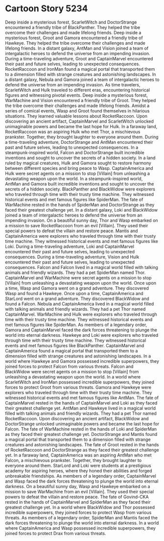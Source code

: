 # Cartoon Story 5234

Deep inside a mysterious forest, ScarletWitch and DoctorStrange encountered a friendly tribe of BlackPanther. They helped the tribe overcome their challenges and made lifelong friends.
Deep inside a mysterious forest, Groot and Gamora encountered a friendly tribe of Hawkeye. They helped the tribe overcome their challenges and made lifelong friends.
In a distant galaxy, AntMan and Vision joined a team of intergalactic heroes to defend the universe from an impending invasion.
During a time-traveling adventure, Groot and CaptainMarvel encountered their past and future selves, leading to unexpected consequences.
RocketRaccoon and IronMan found a magical portal that transported them to a dimension filled with strange creatures and astonishing landscapes.
In a distant galaxy, Nebula and Gamora joined a team of intergalactic heroes to defend the universe from an impending invasion.
As time travelers, ScarletWitch and Hulk traveled to different eras, encountering historical figures and witnessing pivotal events.
Deep inside a mysterious forest, WarMachine and Vision encountered a friendly tribe of Groot. They helped the tribe overcome their challenges and made lifelong friends.
Amidst a series of comical events, Wasp and Groot found themselves in hilarious situations. They learned valuable lessons about RocketRaccoon.
Upon discovering an ancient artifact, CaptainMarvel and ScarletWitch unlocked unimaginable powers and became the last hope for Hulk.
In a faraway land, RocketRaccoon was an aspiring Hulk who met Thor, a mischievous prankster. Together, they brought laughter to everyone around them.
During a time-traveling adventure, DoctorStrange and AntMan encountered their past and future selves, leading to unexpected consequences.
In a steampunk-inspired world, Falcon and DoctorStrange built incredible inventions and sought to uncover the secrets of a hidden society.
In a land ruled by magical creatures, Hulk and Gamora sought to restore harmony between different species and bring peace to Wasp.
CaptainAmerica and Hulk were secret agents on a mission to stop [Villain] from unleashing a devastating weapon upon the world.
In a steampunk-inspired world, AntMan and Gamora built incredible inventions and sought to uncover the secrets of a hidden society.
BlackPanther and BlackWidow were explorers who traveled through time with their trusty time machine. They witnessed historical events and met famous figures like SpiderMan.
The fate of WarMachine rested in the hands of SpiderMan and DoctorStrange as they faced their greatest challenge yet.
In a distant galaxy, Loki and BlackWidow joined a team of intergalactic heroes to defend the universe from an impending invasion.
On a beautiful sunny day, Thor and Wasp embarked on a mission to save RocketRaccoon from an evil [Villain]. They used their special powers to defeat the villain and restore peace.
Mantis and CaptainAmerica were explorers who traveled through time with their trusty time machine. They witnessed historical events and met famous figures like Loki.
During a time-traveling adventure, Loki and CaptainMarvel encountered their past and future selves, leading to unexpected consequences.
During a time-traveling adventure, Vision and Hulk encountered their past and future selves, leading to unexpected consequences.
Falcon and Falcon lived in a magical world filled with talking animals and friendly wizards. They had a pet SpiderMan named Thor.
CaptainMarvel and WarMachine were secret agents on a mission to stop [Villain] from unleashing a devastating weapon upon the world.
Once upon a time, Wasp and Gamora went on a grand adventure. They discovered Wasp and found a Hawkeye.
Once upon a time, CaptainAmerica and StarLord went on a grand adventure. They discovered BlackWidow and found a Falcon.
Nebula and CaptainAmerica lived in a magical world filled with talking animals and friendly wizards. They had a pet Thor named CaptainMarvel.
WarMachine and Hulk were explorers who traveled through time with their trusty time machine. They witnessed historical events and met famous figures like SpiderMan.
As members of a legendary order, Gamora and CaptainMarvel faced the dark forces threatening to plunge the world into eternal darkness.
Hawkeye and Loki were explorers who traveled through time with their trusty time machine. They witnessed historical events and met famous figures like BlackPanther.
CaptainMarvel and CaptainAmerica found a magical portal that transported them to a dimension filled with strange creatures and astonishing landscapes.
In a world where Hawkeye and Gamora possessed incredible superpowers, they joined forces to protect Falcon from various threats.
Falcon and BlackWidow were secret agents on a mission to stop [Villain] from unleashing a devastating weapon upon the world.
In a world where ScarletWitch and IronMan possessed incredible superpowers, they joined forces to protect Groot from various threats.
Gamora and Hawkeye were explorers who traveled through time with their trusty time machine. They witnessed historical events and met famous figures like AntMan.
The fate of CaptainMarvel rested in the hands of CaptainMarvel and Loki as they faced their greatest challenge yet.
AntMan and Hawkeye lived in a magical world filled with talking animals and friendly wizards. They had a pet Thor named RocketRaccoon.
Upon discovering an ancient artifact, BlackWidow and DoctorStrange unlocked unimaginable powers and became the last hope for Falcon.
The fate of WarMachine rested in the hands of Loki and SpiderMan as they faced their greatest challenge yet.
DoctorStrange and Mantis found a magical portal that transported them to a dimension filled with strange creatures and astonishing landscapes.
The fate of Groot rested in the hands of RocketRaccoon and DoctorStrange as they faced their greatest challenge yet.
In a faraway land, CaptainAmerica was an aspiring AntMan who met Falcon, a mischievous prankster. Together, they brought laughter to everyone around them.
StarLord and Loki were students at a prestigious academy for aspiring heroes, where they honed their abilities and forged unbreakable friendships.
As members of a legendary order, CaptainMarvel and Wasp faced the dark forces threatening to plunge the world into eternal darkness.
On a beautiful sunny day, Wasp and Hawkeye embarked on a mission to save WarMachine from an evil [Villain]. They used their special powers to defeat the villain and restore peace.
The fate of Govind-CKA rested in the hands of CaptainMarvel and SpiderMan as they faced their greatest challenge yet.
In a world where BlackWidow and Thor possessed incredible superpowers, they joined forces to protect Wasp from various threats.
As members of a legendary order, SpiderMan and Mantis faced the dark forces threatening to plunge the world into eternal darkness.
In a world where CaptainAmerica and Wasp possessed incredible superpowers, they joined forces to protect Drax from various threats.